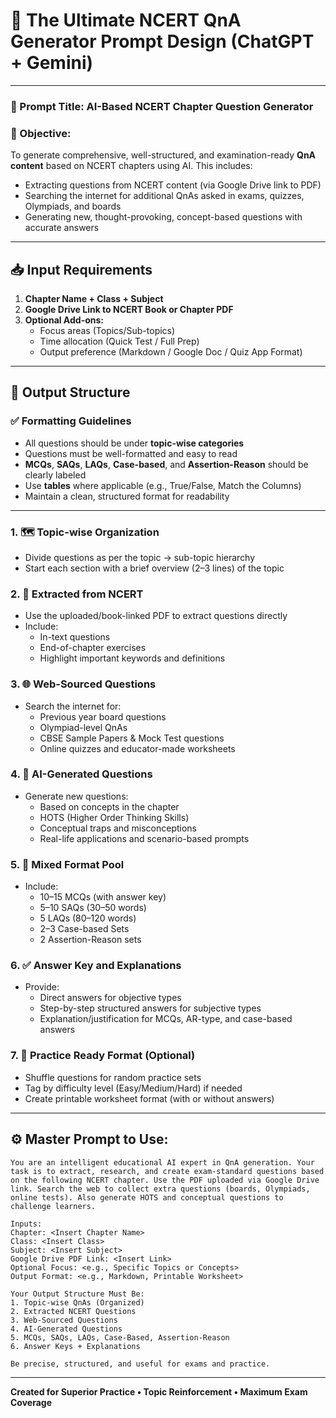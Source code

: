 # 🧠 The Ultimate NCERT QnA Generator Prompt Design (ChatGPT + Gemini)

---

### 🔖 Prompt Title: **AI-Based NCERT Chapter Question Generator**

### 🎯 Objective:
To generate comprehensive, well-structured, and examination-ready **QnA content** based on NCERT chapters using AI. This includes:
- Extracting questions from NCERT content (via Google Drive link to PDF)
- Searching the internet for additional QnAs asked in exams, quizzes, Olympiads, and boards
- Generating new, thought-provoking, concept-based questions with accurate answers

---

## 📥 Input Requirements
1. **Chapter Name + Class + Subject**
2. **Google Drive Link to NCERT Book or Chapter PDF**
3. **Optional Add-ons:**
   - Focus areas (Topics/Sub-topics)
   - Time allocation (Quick Test / Full Prep)
   - Output preference (Markdown / Google Doc / Quiz App Format)

---

## 📌 Output Structure

### ✅ Formatting Guidelines
- All questions should be under **topic-wise categories**
- Questions must be well-formatted and easy to read
- **MCQs**, **SAQs**, **LAQs**, **Case-based**, and **Assertion-Reason** should be clearly labeled
- Use **tables** where applicable (e.g., True/False, Match the Columns)
- Maintain a clean, structured format for readability

---

### 1. 🗺️ Topic-wise Organization
- Divide questions as per the topic → sub-topic hierarchy
- Start each section with a brief overview (2–3 lines) of the topic

### 2. 📘 Extracted from NCERT
- Use the uploaded/book-linked PDF to extract questions directly
- Include:
  - In-text questions
  - End-of-chapter exercises
  - Highlight important keywords and definitions

### 3. 🌐 Web-Sourced Questions
- Search the internet for:
  - Previous year board questions
  - Olympiad-level QnAs
  - CBSE Sample Papers & Mock Test questions
  - Online quizzes and educator-made worksheets

### 4. 🤖 AI-Generated Questions
- Generate new questions:
  - Based on concepts in the chapter
  - HOTS (Higher Order Thinking Skills)
  - Conceptual traps and misconceptions
  - Real-life applications and scenario-based prompts

### 5. 🧩 Mixed Format Pool
- Include:
  - 10–15 MCQs (with answer key)
  - 5–10 SAQs (30–50 words)
  - 5 LAQs (80–120 words)
  - 2–3 Case-based Sets
  - 2 Assertion-Reason sets

### 6. ✅ Answer Key and Explanations
- Provide:
  - Direct answers for objective types
  - Step-by-step structured answers for subjective types
  - Explanation/justification for MCQs, AR-type, and case-based answers

### 7. 🔄 Practice Ready Format (Optional)
- Shuffle questions for random practice sets
- Tag by difficulty level (Easy/Medium/Hard) if needed
- Create printable worksheet format (with or without answers)

---

## ⚙️ Master Prompt to Use:

```prompt
You are an intelligent educational AI expert in QnA generation. Your task is to extract, research, and create exam-standard questions based on the following NCERT chapter. Use the PDF uploaded via Google Drive link. Search the web to collect extra questions (boards, Olympiads, online tests). Also generate HOTS and conceptual questions to challenge learners.

Inputs:
Chapter: <Insert Chapter Name>
Class: <Insert Class>
Subject: <Insert Subject>
Google Drive PDF Link: <Insert Link>
Optional Focus: <e.g., Specific Topics or Concepts>
Output Format: <e.g., Markdown, Printable Worksheet>

Your Output Structure Must Be:
1. Topic-wise QnAs (Organized)
2. Extracted NCERT Questions
3. Web-Sourced Questions
4. AI-Generated Questions
5. MCQs, SAQs, LAQs, Case-Based, Assertion-Reason
6. Answer Keys + Explanations

Be precise, structured, and useful for exams and practice.
```

---

**Created for Superior Practice • Topic Reinforcement • Maximum Exam Coverage**

